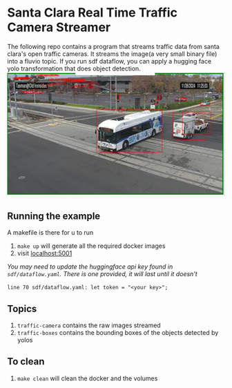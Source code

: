 # Santa Clara Real Time Traffic Camera Streamer
The following repo contains a program that streams traffic data from santa clara's open traffic cameras. It streams the image(a very small binary file) into a fluvio topic. If you run sdf dataflow, you can apply a hugging face yolo transformation that does object detection. 
![Alt text](traffic.png)

## Running the example
A makefile is there for u to run 
1. `make up` will generate all the required docker images
2. visit [localhost:5001](localhost:5001)
   
*You may need to update the huggingface api key found in `sdf/dataflow.yaml`. There is one provided, it will last until it doesn't*
```
line 70 sdf/dataflow.yaml: let token = "<your key>";
```

## Topics
1. `traffic-camera` contains the raw images streamed
2. `traffic-boxes` contains the bounding boxes of the objects detected by yolos



## To clean
1. `make clean` will clean the docker and the volumes



